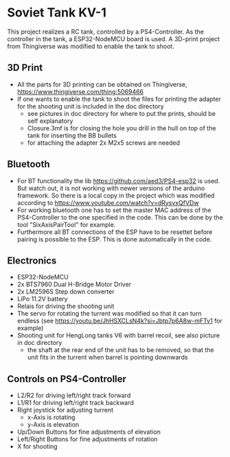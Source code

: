 # Soviet Tank KV-1
This project realizes a RC tank, controlled by a PS4-Controller. As the controller in the tank, a ESP32-NodeMCU board is used. A 3D-print project from Thingiverse was modified to enable the tank to shoot.
## 3D Print
- All the parts for 3D printing can be obtained on Thingiverse, https://www.thingiverse.com/thing:5069466
- If one wants to enable the tank to shoot the files for printing the adapter for the shooting unit is included in the doc directory
  - see pictures in doc directory for where to put the prints, should be self explanatory
  - Closure.3mf is for closing the hole you drill in the hull on top of the tank for inserting the BB bullets
  - for attaching the adapter 2x M2x5 screws are needed
## Bluetooth
- For BT functionality the lib https://github.com/aed3/PS4-esp32 is used. But watch out, it is not working with newer versions of the arduino framework. So there is a local copy in the project which was modified according to https://www.youtube.com/watch?v=dRysvxQfVDw
- For working bluetooth one has to set the master MAC address of the PS4-Controller to the one specified in the code. This can be done by the tool "SixAxisPairTool" for example.
- Furthermore all BT connections of the ESP have to be resettet before pairing is possible to the ESP. This is done automatically in the code.
## Electronics
- ESP32-NodeMCU
- 2x BTS7960 Dual H-Bridge Motor Driver
- 2x LM2596S Step down converter
- LiPo 11.2V battery
- Relais for driving the shooting unit
- The servo for rotating the turrent was modified so that it can turn endless (see https://youtu.be/JhHSXCLsN4k?si=Jbtp7p6A8w-mFTv1 for example)
- Shooting unit for HengLong tanks V6 with barrel recoil, see also picture in doc directory
  - the shaft at the rear end of the unit has to be removed, so that the unit fits in the turrent when barrel is pointing downwards
## Controls on PS4-Controller
- L2/R2 for driving left/right track forward
- L1/R1 for driving left/right track backward
- Right joystick for adjusting turrent
  - x-Axis is rotating
  - y-Axis is elevation
- Up/Down Buttons for fine adjustments of elevation
- Left/Right Buttons for fine adjustments of rotation
- X for shooting
